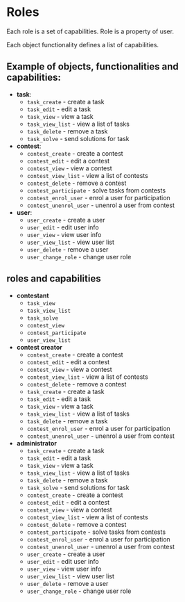 # Roles

Each role is a set of capabilities. Role is a property of user.

Each object functionality defines a list of capabilities.

## Example of objects, functionalities and capabilities:

- __task__:
  - `task_create` - create a task
  - `task_edit` - edit a task
  - `task_view` - view a task
  - `task_view_list` - view a list of tasks
  - `task_delete` - remove a task
  - `task_solve` - send solutions for task
- __contest__:
  - `contest_create` - create a contest
  - `contest_edit` - edit a contest
  - `contest_view` - view a contest
  - `contest_view_list` - view a list of contests
  - `contest_delete` - remove a contest
  - `contest_participate` - solve tasks from contests
  - `contest_enrol_user` - enrol a user for participation
  - `contest_unenrol_user` - unenrol a user from contest
- __user__:
  - `user_create` - create a user
  - `user_edit` - edit user info
  - `user_view` - view user info
  - `user_view_list` - view user list
  - `user_delete` - remove a user
  - `user_change_role` - change user role

## roles and capabilities

- __contestant__
  - `task_view`
  - `task_view_list`
  - `task_solve`
  - `contest_view`
  - `contest_participate`
  - `user_view_list`
- __contest creator__
  - `contest_create` - create a contest
  - `contest_edit` - edit a contest
  - `contest_view` - view a contest
  - `contest_view_list` - view a list of contests
  - `contest_delete` - remove a contest
  - `task_create` - create a task
  - `task_edit` - edit a task
  - `task_view` - view a task
  - `task_view_list` - view a list of tasks
  - `task_delete` - remove a task
  - `contest_enrol_user` - enrol a user for participation
  - `contest_unenrol_user` - unenrol a user from contest
- __administrator__
  - `task_create` - create a task
  - `task_edit` - edit a task
  - `task_view` - view a task
  - `task_view_list` - view a list of tasks
  - `task_delete` - remove a task
  - `task_solve` - send solutions for task
  - `contest_create` - create a contest
  - `contest_edit` - edit a contest
  - `contest_view` - view a contest
  - `contest_view_list` - view a list of contests
  - `contest_delete` - remove a contest
  - `contest_participate` - solve tasks from contests
  - `contest_enrol_user` - enrol a user for participation
  - `contest_unenrol_user` - unenrol a user from contest
  - `user_create` - create a user
  - `user_edit` - edit user info
  - `user_view` - view user info
  - `user_view_list` - view user list
  - `user_delete` - remove a user
  - `user_change_role` - change user role
